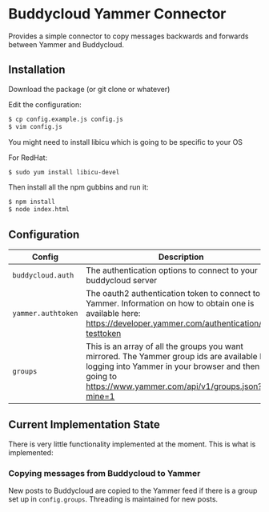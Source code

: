 # Buddycloud Yammer Connector

Provides a simple connector to copy messages backwards and forwards between Yammer and Buddycloud.

## Installation

Download the package (or git clone or whatever)

Edit the configuration:
```sh
$ cp config.example.js config.js
$ vim config.js
```

You might need to install libicu which is going to be specific to your OS

For RedHat:
```sh
$ sudo yum install libicu-devel
```

Then install all the npm gubbins and run it:
```sh
$ npm install
$ node index.html
```

## Configuration

| Config | Description |
| ------ | ----------- |
| `buddycloud.auth` | The authentication options to connect to your buddycloud server |
| `yammer.authtoken` | The oauth2 authentication token to connect to Yammer. Information on how to obtain one is available here: https://developer.yammer.com/authentication/#a-testtoken |
| `groups` | This is an array of all the groups you want mirrored. The Yammer group ids are available by logging into Yammer in your browser and then going to https://www.yammer.com/api/v1/groups.json?mine=1 |

## Current Implementation State

There is very little functionality implemented at the moment. This is what is implemented:

### Copying messages from Buddycloud to Yammer

New posts to Buddycloud are copied to the Yammer feed if there is a group set up in `config.groups`. Threading is maintained for new posts.